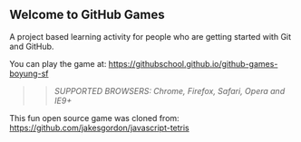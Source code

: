 ## Welcome to GitHub Games

A project based learning activity for people who are getting started with Git and GitHub.

You can play the game at: https://githubschool.github.io/github-games-boyung-sf

>> _*SUPPORTED BROWSERS*: Chrome, Firefox, Safari, Opera and IE9+_

This fun open source game was cloned from: https://github.com/jakesgordon/javascript-tetris
